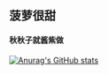 ## 菠萝很甜
#### 秋秋子就酱紫做



[![Anurag's GitHub stats](https://github-readme-stats.vercel.app/api?username=NiKuliCat)](https://github.com/anuraghazra/github-readme-stats)
